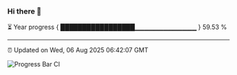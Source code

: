 ### Hi there 👋

⏳ Year progress { █████████████████▁▁▁▁▁▁▁▁▁▁▁▁▁ } 59.53 %

---

⏰ Updated on Wed, 06 Aug 2025 06:42:07 GMT

![Progress Bar CI](https://github.com/ZhaoGui/ZhaoGui/workflows/Progress%20Bar%20CI/badge.svg)
